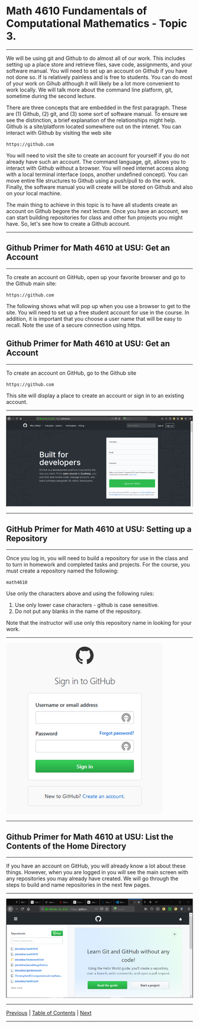 
# Math 4610 Fundamentals of Computational Mathematics  - Topic 3. 

<hr>

We will be using git and Github to do almost all of our work. This includes
setting up a place store and retrieve files, save code, assignments, and your
software manual. You will need to set up an account on Github if you have not
done so. If is relatively painless and is free to students. You can do most of
your work on Gihub although it will likely be a lot more convenient to work
locally. We will talk more about the command line platform, git, sometime
during the second lecture.

There are three concepts that are embedded in the first paragraph. These are
(1) Github, (2) git, and (3) some sort of software manual. To ensure we see
the distinction, a brief explanation of the relationships might help. Github
is a site/platform located somewhere out on the intenet. You can interact with
Github by visiting the web site

    https://github.com

You will need to visit the site to create an account for yourself if you do not
already have such an account. The command language, git, allows you to interact
with Github without a browser. You will need internet access along with a local
terminal interface (oops, another undefined concept). You can move entire file
structures to Github using a push/pull to do the work. Finally, the software
manual you will create will be stored on Github and also on your local machine.

The main thing to achieve in this topic is to have all students create an 
account on Github begore the next lecture. Once you have an account, we can
start building repositories for class and other fun projects you might have. So,
let's see how to create a Github account.

<hr>

## Github Primer for Math 4610 at USU: Get an Account

<hr>

To create an account on GitHub, open up your favorite browser and go to the
Github main site:

    https://github.com

The following shows what will pop up when you use a browser to get to the site.
You will need to set up a free student account for use in the course. In
addition, it is important that you choose a user name that will be easy to
recall. Note the use of a secure connection using https.

## Github Primer for Math 4610 at USU: Get an Account 

<hr>

To create an account on GitHub, go to the Github site

    https://github.com

This site will display a place to create an account or sign in to an existing
account.

<hr>

![Screenshot taken using **Snip & Sketch. This is an app on my Windows 10 box](../images/github_01.png)

<hr>

## GitHub Primer for Math 4610 at USU: Setting up a Repository 

<hr>

Once you log in, you will need to build a repository for use in the class and
to turn in homework and completed tasks and projects. For the course, you must
create a repository named the following:

    math4610

Use only the characters above and using the following rules:

1. Use only lower case characters - github is case senesitive.
2. Do not put any blanks in the name of the repository.

Note that the instructor will use only this repository name in looking for your
work.

<hr>

![Screenshot taken using **Snip & Sketch. This is an app on my Windows 10 box](../images/github_02.png)

<hr>

## Github Primer for Math 4610 at USU: List the Contents of the Home Directory

<hr>

If you have an account on GitHub, you will already know a lot about these
things. However, when you are logged in you will see the main screen with any
repositories you may already have created. We will go through the steps to
build and name repositories in the next few pages.

<hr>

![Screenshot taken using **Snip & Sketch. This is an app on my Windows 10 box](../images/github_03.png)

<hr>

[Previous](../../topic_02/pdf/embed_02.md)
| [Table of Contents](../../toc/pdf/embed_toc.md)
| [Next](../../topic_04/pdf/embed_04.md)

<hr>

